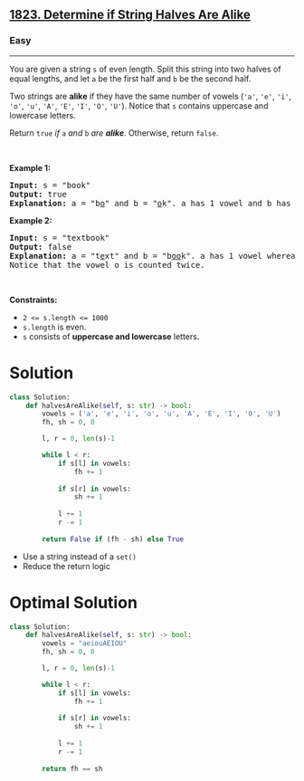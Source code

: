 <h2><a href="https://leetcode.com/problems/determine-if-string-halves-are-alike">1823. Determine if String Halves Are Alike</a></h2><h3>Easy</h3><hr><p>You are given a string <code>s</code> of even length. Split this string into two halves of equal lengths, and let <code>a</code> be the first half and <code>b</code> be the second half.</p>

<p>Two strings are <strong>alike</strong> if they have the same number of vowels (<code>&#39;a&#39;</code>, <code>&#39;e&#39;</code>, <code>&#39;i&#39;</code>, <code>&#39;o&#39;</code>, <code>&#39;u&#39;</code>, <code>&#39;A&#39;</code>, <code>&#39;E&#39;</code>, <code>&#39;I&#39;</code>, <code>&#39;O&#39;</code>, <code>&#39;U&#39;</code>). Notice that <code>s</code> contains uppercase and lowercase letters.</p>

<p>Return <code>true</code><em> if </em><code>a</code><em> and </em><code>b</code><em> are <strong>alike</strong></em>. Otherwise, return <code>false</code>.</p>

<p>&nbsp;</p>
<p><strong class="example">Example 1:</strong></p>

<pre>
<strong>Input:</strong> s = &quot;book&quot;
<strong>Output:</strong> true
<strong>Explanation:</strong> a = &quot;b<u>o</u>&quot; and b = &quot;<u>o</u>k&quot;. a has 1 vowel and b has 1 vowel. Therefore, they are alike.
</pre>

<p><strong class="example">Example 2:</strong></p>

<pre>
<strong>Input:</strong> s = &quot;textbook&quot;
<strong>Output:</strong> false
<strong>Explanation:</strong> a = &quot;t<u>e</u>xt&quot; and b = &quot;b<u>oo</u>k&quot;. a has 1 vowel whereas b has 2. Therefore, they are not alike.
Notice that the vowel o is counted twice.
</pre>

<p>&nbsp;</p>
<p><strong>Constraints:</strong></p>

<ul>
	<li><code>2 &lt;= s.length &lt;= 1000</code></li>
	<li><code>s.length</code> is even.</li>
	<li><code>s</code> consists of <strong>uppercase and lowercase</strong> letters.</li>
</ul>


# Solution
```python
class Solution:
    def halvesAreAlike(self, s: str) -> bool:
        vowels = ('a', 'e', 'i', 'o', 'u', 'A', 'E', 'I', 'O', 'U')
        fh, sh = 0, 0

        l, r = 0, len(s)-1

        while l < r:
            if s[l] in vowels:
                fh += 1
            
            if s[r] in vowels:
                sh += 1
            
            l += 1
            r -= 1
        
        return False if (fh - sh) else True
```
* Use a string instead of a `set()`
* Reduce the return logic

# Optimal Solution
```python
class Solution:
    def halvesAreAlike(self, s: str) -> bool:
        vowels = "aeiouAEIOU"
        fh, sh = 0, 0

        l, r = 0, len(s)-1

        while l < r:
            if s[l] in vowels:
                fh += 1
            
            if s[r] in vowels:
                sh += 1
            
            l += 1
            r -= 1
        
        return fh == sh
```

